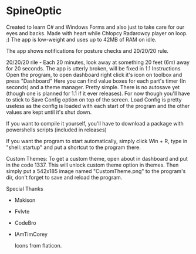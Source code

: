 # SpineOptic
Created to learn C# and Windows Forms and also just to take care for our eyes and backs.
Made with heart while Chłopcy Radarowcy player on loop. :)
The app is low-weight and uses up to 42MB of RAM on idle.

The app shows notifications for posture checks and 20/20/20 rule.

20/20/20 rile - Each 20 minutes, look away at something 20 feet (6m) away for 20 seconds.
The app is utterly broken, will be fixed in 1.1
Instructions
  Open the program, to open dashboard right click it's icon on toolbox and press "Dashboard"
Here you can find value boxes for each part's timer (In seconds) and a theme manager. Pretty simple. There is no autosave yet (though one is planned for 1.1 if it ever releases). For now though you'll have to stick to Save Config option on top of the screen. Load Config is pretty useless as the config is loaded with each start of the program and the other values are kept until it's shut down. 

If you want to compile it yourself, you'll have to download a package with powershells scripts (included in releases)

If you want the program to start automatically, simply click Win + R, type in "shell::startup" and put a shortcut to the program there.

Custom Themes:
  To get a custom theme, open about in dashboard and put in the code 1337. This will unlock custom theme option in themes. Then simply put a 542x185 image named "CustomTheme.png" to the program's dir, don't forget to save and reload the program.



  Special Thanks
- Makison
- Fvlvte
- CodeBro
- IAmTimCorey

  Icons from flaticon.



